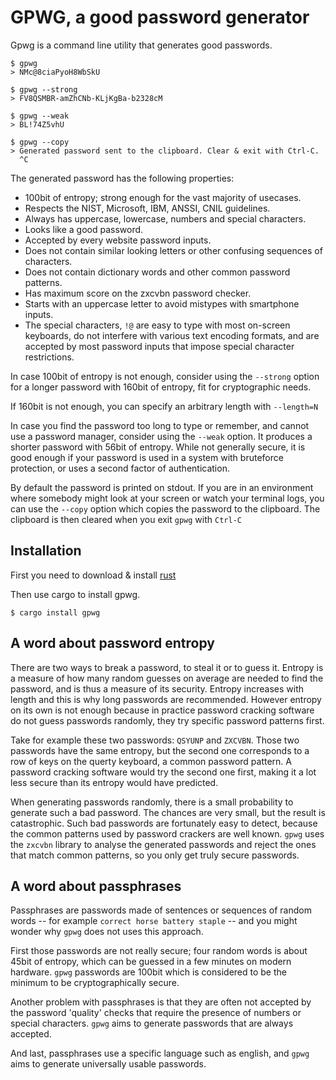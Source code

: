 # GPWG, a good password generator

Gpwg is a command line utility that generates good passwords.

```
$ gpwg
> NMc@8ciaPyoH8WbSkU

$ gpwg --strong
> FV8QSMBR-amZhCNb-KLjKgBa-b2328cM

$ gpwg --weak
> BL!74Z5vhU

$ gpwg --copy
> Generated password sent to the clipboard. Clear & exit with Ctrl-C.
  ^C
```


The generated password has the following properties:

- 100bit of entropy; strong enough for the vast majority of usecases.
- Respects the NIST, Microsoft, IBM, ANSSI, CNIL guidelines.
- Always has uppercase, lowercase, numbers and special characters.
- Looks like a good password.
- Accepted by every website password inputs.
- Does not contain similar looking letters or other confusing sequences of characters.
- Does not contain dictionary words and other common password patterns.
- Has maximum score on the zxcvbn password checker.
- Starts with an uppercase letter to avoid mistypes with smartphone inputs.
- The special characters, `!@` are easy to type with most on-screen keyboards,
  do not interfere with various text encoding formats, and are accepted by most
  password inputs that impose special character restrictions.

In case 100bit of entropy is not enough, consider using the `--strong` option for
a longer password with 160bit of entropy, fit for cryptographic needs.

If 160bit is not enough, you can specify an arbitrary length with `--length=N`

In case you find the password too long to type or remember, and cannot use a password
manager, consider using the `--weak` option. It produces a shorter password with 56bit
of entropy. While not generally secure, it is good enough if your password is used in a
system with bruteforce protection, or uses a second factor of authentication.

By default the password is printed on stdout. If you are in an environment where somebody
might look at your screen or watch your terminal logs, you can use the `--copy` option which
copies the password to the clipboard. The clipboard is then cleared when you exit `gpwg` with
`Ctrl-C`

## Installation

First you need to download & install [rust](https://www.rust-lang.org/tools/install)

Then use cargo to install gpwg.

```
$ cargo install gpwg
```

## A word about password entropy

There are two ways to break a password, to steal it or to guess it. Entropy is a measure of how many random guesses on average
are needed to find the password, and is thus a measure of its security. Entropy increases with length and this is why
long passwords are recommended. However entropy on its own is not enough because in practice password cracking software
do not guess passwords randomly, they try specific password patterns first.

Take for example these two passwords: `QSYUNP` and `ZXCVBN`. Those two passwords have the same entropy, but the second one
corresponds to a row of keys on the querty keyboard, a common password pattern. A password cracking software would try the
second one first, making it a lot less secure than its entropy would have predicted.

When generating passwords randomly, there is a small probability to generate such a bad password. The chances are very small,
but the result is catastrophic. Such bad passwords are fortunately easy to detect, because the common patterns used by password
crackers are well known. `gpwg` uses the `zxcvbn` library to analyse the generated passwords and reject the ones that match
common patterns, so you only get truly secure passwords.

## A word about passphrases

Passphrases are passwords made of sentences or sequences of random words -- for example `correct horse battery staple` --
and you might wonder why `gpwg` does not uses this approach.

First those passwords are not really secure; four random words is about 45bit of entropy, which can be guessed in a few minutes
on modern hardware. `gpwg` passwords are 100bit which is considered to be the minimum to be cryptographically secure.

Another problem with passphrases is that they are often not accepted by the password 'quality' checks that require
the presence of numbers or special characters. `gpwg` aims to generate passwords that are always accepted.

And last, passphrases use a specific language such as english, and `gpwg` aims to generate universally usable passwords.
